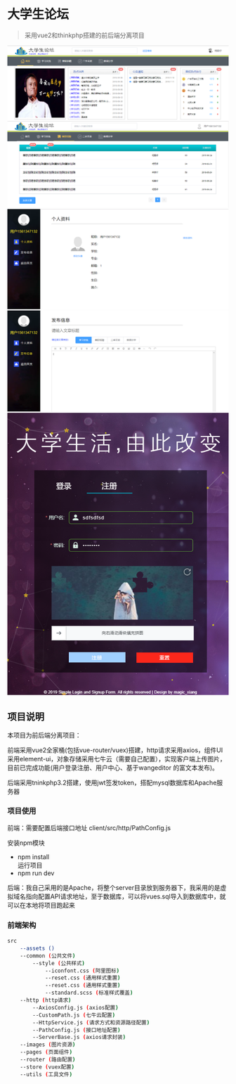 # 大学生论坛

> 采用vue2和thinkphp搭建的前后端分离项目

<img src="client/src/images/p1.png" alt="项目截图">

<img src="client/src/images/p2.png" alt="项目截图">

<img src="client/src/images/p3.png" alt="项目截图">

<img src="client/src/images/p4.png" alt="项目截图">

<img src="client/src/images/p5.png" alt="项目截图">

## 项目说明

本项目为前后端分离项目：

前端采用vue2全家桶(包括vue-router/vuex)搭建，http请求采用axios，组件UI采用element-ui，对象存储采用七牛云（需要自己配置），实现客户端上传图片，目前已完成功能(用户登录注册、用户中心、基于wangeditor 的富文本发布)。

后端采用tninkphp3.2搭建，使用jwt签发token，搭配mysql数据库和Apache服务器

### 项目使用

前端：需要配置后端接口地址 client/src/http/PathConfig.js

安装npm模块
* npm install  
运行项目  
* npm run dev

后端：我自己采用的是Apache，将整个server目录放到服务器下，我采用的是虚拟域名指向配置API请求地址，至于数据库，可以将vues.sql导入到数据库中，就可以在本地将项目跑起来



### 前端架构 

``` bash
src
    --assets ()
    --common (公共文件)
        --style (公共样式)
            --iconfont.css (阿里图标)
            --reset.css (通用样式重置)
            --reset.css (通用样式重置)
            --standard.scss (标准样式覆盖)
    --http (http请求)
        --AxiosConfig.js (axios配置)
        --CustomPath.js (七牛云配置)
        --HttpService.js (请求方式和资源路径配置)
        --PathConfig.js (接口地址配置)
        --ServerBase.js (axios请求封装)
    --images (图片资源)
    --pages (页面组件)
    --router (路由配置)
    --store (vuex配置)
    --utils (工具文件)
```